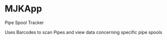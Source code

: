 # MJKApp
Pipe Spool Tracker

Uses Barcodes to scan Pipes and view data concerning specific pipe spools

